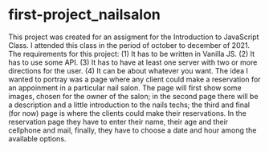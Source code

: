 # first-project_nailsalon
This project was created for an assigment for the Introduction to JavaScript Class. I attended this class in the period of october to december of 2021.
The requirements for this project: 
  (1) It has to be written in Vanilla JS.
  (2) It has to use some API.
  (3) It has to have at least one server with two or more directions for the user.
  (4) It can be about whatever you want.
The idea I wanted to portray was a page where any client could make a reservation for an appoinment in a particular nail salon. The page will first show some images, chosen for the owner of the salon; in the second page there will be a description and a little introduction to the nails techs; the third and final (for now) page is where the clients could make their reservations. In the reservation page they have to enter their name, their age and their cellphone and mail, finally, they have to choose a date and hour among the available options.
